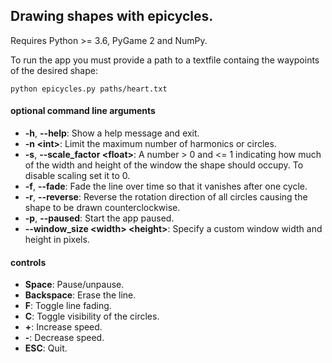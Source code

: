 ## Drawing shapes with epicycles.

Requires Python >= 3.6, PyGame 2 and NumPy.
 
To run the app you must provide a path to a textfile containg the waypoints of the desired shape:
```
python epicycles.py paths/heart.txt
```


#### optional command line arguments
- **-h**, **--help**: Show a help message and exit.
- **-n \<int>**: Limit the maximum number of harmonics or circles.
- **-s**, **--scale_factor \<float>**: A number > 0 and <= 1 indicating how much of the width and height of the window the shape should occupy. To disable scaling set it to 0.
- **-f**, **--fade**: Fade the line over time so that it vanishes after one cycle.
- **-r**, **--reverse**: Reverse the rotation direction of all circles causing the shape to be drawn counterclockwise.
- **-p**, **--paused**: Start the app paused.
- **--window_size \<width> \<height>**: Specify a custom window width and height in pixels.


#### controls
- **Space**: Pause/unpause. 
- **Backspace**: Erase the line.
- **F**: Toggle line fading.
- **C**: Toggle visibility of the circles.
- **+**: Increase speed.
- **-**: Decrease speed.
- **ESC**: Quit.
